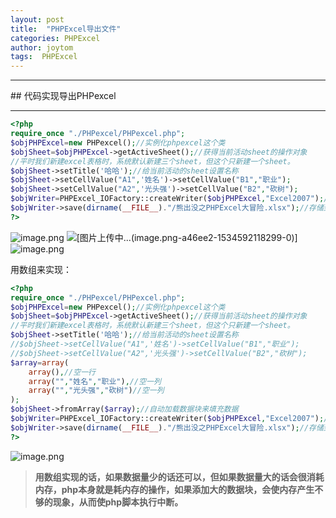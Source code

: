 ```yaml
---
layout: post
title:  "PHPExcel导出文件"
categories: PHPExcel
author: joytom
tags:  PHPExcel
---
```


<hr/>
## 代码实现导出PHPexcel
<hr/>

```php
<?php
require_once "./PHPexcel/PHPexcel.php";
$objPHPExcel=new PHPexcel();//实例化phpexcel这个类
$objSheet=$objPHPExcel->getActiveSheet();//获得当前活动sheet的操作对象
//平时我们新建excel表格时，系统默认新建三个sheet，但这个只新建一个sheet。
$objSheet->setTitle('哈哈');//给当前活动的sheet设置名称
$objSheet->setCellValue("A1",'姓名')->setCellValue("B1","职业");
$objSheet->setCellValue("A2",'光头强')->setCellValue("B2","砍树");
$objWriter=PHPExcel_IOFactory::createWriter($objPHPExcel,"Excel2007");//按照指定格式生成excel文件
$objWriter->save(dirname(__FILE__)."/熊出没之PHPExcel大冒险.xlsx");//存储到本地
?>
```
![image.png](https://upload-images.jianshu.io/upload_images/13570975-36664d89d760bb3b.png?imageMogr2/auto-orient/strip%7CimageView2/2/w/1240)
![[图片上传中...(image.png-a46ee2-1534592118299-0)]
](https://upload-images.jianshu.io/upload_images/13570975-cf58fc0c26687838.png?imageMogr2/auto-orient/strip%7CimageView2/2/w/1240)
![image.png](https://upload-images.jianshu.io/upload_images/13570975-851824096fe8fa2d.png?imageMogr2/auto-orient/strip%7CimageView2/2/w/1240)

用数组来实现：
```php
<?php
require_once "./PHPexcel/PHPexcel.php";
$objPHPExcel=new PHPexcel();//实例化phpexcel这个类
$objSheet=$objPHPExcel->getActiveSheet();//获得当前活动sheet的操作对象
//平时我们新建excel表格时，系统默认新建三个sheet，但这个只新建一个sheet。
$objSheet->setTitle('哈哈');//给当前活动的sheet设置名称
//$objSheet->setCellValue("A1",'姓名')->setCellValue("B1","职业");
//$objSheet->setCellValue("A2",'光头强')->setCellValue("B2","砍树");
$array=array(
	array(),//空一行
	array("","姓名","职业"),//空一列
	array("","光头强","砍树")//空一列
);
$objSheet->fromArray($array);//自动加载数据块来填充数据
$objWriter=PHPExcel_IOFactory::createWriter($objPHPExcel,"Excel2007");//按照指定格式生成excel文件
$objWriter->save(dirname(__FILE__)."/熊出没之PHPExcel大冒险.xlsx");//存储到本地
?>
```
![image.png](https://upload-images.jianshu.io/upload_images/13570975-2a7b5e8c4dcc9df6.png?imageMogr2/auto-orient/strip%7CimageView2/2/w/1240)

>**用数组实现的话，如果数据量少的话还可以，但如果数据量大的话会很消耗内存，php本身就是耗内存的操作，如果添加大的数据块，会使内存产生不够的现象，从而使php脚本执行中断。**
